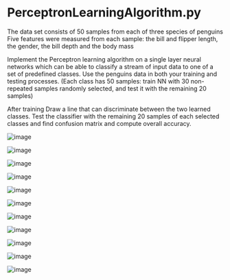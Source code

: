 # PerceptronLearningAlgorithm.py

The data set consists of 50 samples from each of three species of penguins
Five features were measured from each sample: the bill and flipper length, the gender, the bill depth and the body mass

Implement the Perceptron learning algorithm on a single layer neural networks which can be able to classify a stream of input data to one of a set of predefined classes.
Use the penguins data in both your training and testing processes. (Each class has 50 samples: train NN with 30 non-repeated samples randomly selected, and test it with the remaining 20 samples)

After training
Draw a line that can discriminate between the two learned classes.
Test the classifier with the remaining 20 samples of each selected classes and find confusion matrix and compute overall accuracy.

![image](https://user-images.githubusercontent.com/101226388/218271222-2c15b506-328d-4bce-b6a7-069887cd3f5a.png)

![image](https://user-images.githubusercontent.com/101226388/218271248-12bf9435-6954-42ac-92b3-67890cb6855e.png)

![image](https://user-images.githubusercontent.com/101226388/218271256-8a898d90-7937-4616-a63a-e77843ac9b42.png)

![image](https://user-images.githubusercontent.com/101226388/218271282-96c97f35-1a1c-4f0f-8d03-4f0e7a6fdd28.png)

![image](https://user-images.githubusercontent.com/101226388/218271263-10a91818-d875-4d18-907f-2e23c405a323.png)

![image](https://user-images.githubusercontent.com/101226388/218271274-087c4d39-adab-4dd9-b3a1-43bccaa1189c.png)

![image](https://user-images.githubusercontent.com/101226388/218271311-257dc43b-417f-43ae-989a-72da50d57e36.png)

![image](https://user-images.githubusercontent.com/101226388/218271299-17fbf8bd-f876-4f90-b73e-2a3dd2e5d5a6.png)

![image](https://user-images.githubusercontent.com/101226388/218271292-92334285-6d0d-4004-b947-34b0cfa5beca.png)

![image](https://user-images.githubusercontent.com/101226388/218271305-e578eb69-94bd-4eac-ba78-1a130694d7d1.png)

![image](https://user-images.githubusercontent.com/101226388/218271491-fa235e5b-8c80-40d1-9e58-19eb18ce1b1a.png)



